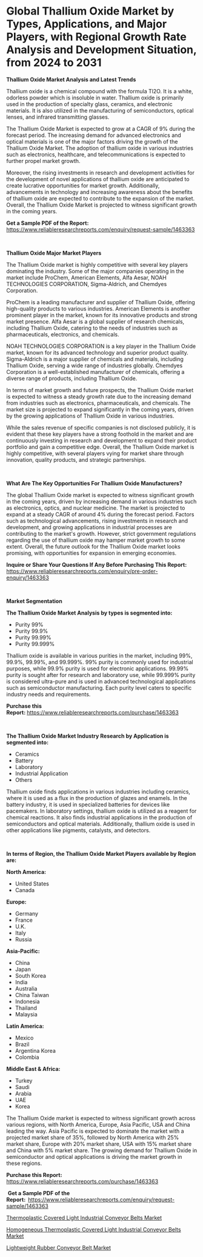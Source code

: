 <p><h1>Global Thallium Oxide Market by Types, Applications, and Major Players, with Regional Growth Rate Analysis and Development Situation, from 2024 to 2031</h1></p><p><strong>Thallium Oxide Market Analysis and Latest Trends</strong></p>
<p><p>Thallium oxide is a chemical compound with the formula Tl2O. It is a white, odorless powder which is insoluble in water. Thallium oxide is primarily used in the production of specialty glass, ceramics, and electronic materials. It is also utilized in the manufacturing of semiconductors, optical lenses, and infrared transmitting glasses.</p><p>The Thallium Oxide Market is expected to grow at a CAGR of 9% during the forecast period. The increasing demand for advanced electronics and optical materials is one of the major factors driving the growth of the Thallium Oxide Market. The adoption of thallium oxide in various industries such as electronics, healthcare, and telecommunications is expected to further propel market growth.</p><p>Moreover, the rising investments in research and development activities for the development of novel applications of thallium oxide are anticipated to create lucrative opportunities for market growth. Additionally, advancements in technology and increasing awareness about the benefits of thallium oxide are expected to contribute to the expansion of the market. Overall, the Thallium Oxide Market is projected to witness significant growth in the coming years.</p></p>
<p><strong>Get a Sample PDF of the Report:&nbsp;</strong> <a href="https://www.reliableresearchreports.com/enquiry/request-sample/1463363">https://www.reliableresearchreports.com/enquiry/request-sample/1463363</a></p>
<p>&nbsp;</p>
<p><strong>Thallium Oxide Major Market Players</strong></p>
<p><p>The Thallium Oxide market is highly competitive with several key players dominating the industry. Some of the major companies operating in the market include ProChem, American Elements, Alfa Aesar, NOAH TECHNOLOGIES CORPORATION, Sigma-Aldrich, and Chemdyes Corporation.</p><p>ProChem is a leading manufacturer and supplier of Thallium Oxide, offering high-quality products to various industries. American Elements is another prominent player in the market, known for its innovative products and strong market presence. Alfa Aesar is a global supplier of research chemicals, including Thallium Oxide, catering to the needs of industries such as pharmaceuticals, electronics, and chemicals.</p><p>NOAH TECHNOLOGIES CORPORATION is a key player in the Thallium Oxide market, known for its advanced technology and superior product quality. Sigma-Aldrich is a major supplier of chemicals and materials, including Thallium Oxide, serving a wide range of industries globally. Chemdyes Corporation is a well-established manufacturer of chemicals, offering a diverse range of products, including Thallium Oxide.</p><p>In terms of market growth and future prospects, the Thallium Oxide market is expected to witness a steady growth rate due to the increasing demand from industries such as electronics, pharmaceuticals, and chemicals. The market size is projected to expand significantly in the coming years, driven by the growing applications of Thallium Oxide in various industries.</p><p>While the sales revenue of specific companies is not disclosed publicly, it is evident that these key players have a strong foothold in the market and are continuously investing in research and development to expand their product portfolio and gain a competitive edge. Overall, the Thallium Oxide market is highly competitive, with several players vying for market share through innovation, quality products, and strategic partnerships.</p></p>
<p>&nbsp;</p>
<p><strong>What Are The Key Opportunities For Thallium Oxide Manufacturers?</strong></p>
<p><p>The global Thallium Oxide market is expected to witness significant growth in the coming years, driven by increasing demand in various industries such as electronics, optics, and nuclear medicine. The market is projected to expand at a steady CAGR of around 4% during the forecast period. Factors such as technological advancements, rising investments in research and development, and growing applications in industrial processes are contributing to the market's growth. However, strict government regulations regarding the use of thallium oxide may hamper market growth to some extent. Overall, the future outlook for the Thallium Oxide market looks promising, with opportunities for expansion in emerging economies.</p></p>
<p><strong>Inquire or Share Your Questions If Any Before Purchasing This Report:</strong> <a href="https://www.reliableresearchreports.com/enquiry/pre-order-enquiry/1463363">https://www.reliableresearchreports.com/enquiry/pre-order-enquiry/1463363</a></p>
<p>&nbsp;</p>
<p><strong>Market Segmentation</strong></p>
<p><strong>The Thallium Oxide Market Analysis by types is segmented into:</strong></p>
<p><ul><li>Purity 99%</li><li>Purity 99.9%</li><li>Purity 99.99%</li><li>Purity 99.999%</li></ul></p>
<p><p>Thallium oxide is available in various purities in the market, including 99%, 99.9%, 99.99%, and 99.999%. 99% purity is commonly used for industrial purposes, while 99.9% purity is used for electronic applications. 99.99% purity is sought after for research and laboratory use, while 99.999% purity is considered ultra-pure and is used in advanced technological applications such as semiconductor manufacturing. Each purity level caters to specific industry needs and requirements.</p></p>
<p><strong>Purchase this Report:&nbsp;</strong><a href="https://www.reliableresearchreports.com/purchase/1463363">https://www.reliableresearchreports.com/purchase/1463363</a></p>
<p>&nbsp;</p>
<p><strong>The Thallium Oxide Market Industry Research by Application is segmented into:</strong></p>
<p><ul><li>Ceramics</li><li>Battery</li><li>Laboratory</li><li>Industrial Application</li><li>Others</li></ul></p>
<p><p>Thallium oxide finds applications in various industries including ceramics, where it is used as a flux in the production of glazes and enamels. In the battery industry, it is used in specialized batteries for devices like pacemakers. In laboratory settings, thallium oxide is utilized as a reagent for chemical reactions. It also finds industrial applications in the production of semiconductors and optical materials. Additionally, thallium oxide is used in other applications like pigments, catalysts, and detectors.</p></p>
<p>&nbsp;</p>
<p><strong>In terms of Region, the Thallium Oxide Market Players available by Region are:</strong></p>
<p>
    <p> <strong> North America: </strong>
        <ul>
            <li>United States</li>
            <li>Canada</li>
        </ul>
        </p> 
    <p> <strong> Europe: </strong>
        <ul>
            <li>Germany</li>
            <li>France</li>
            <li>U.K.</li>
            <li>Italy</li>
            <li>Russia</li>
        </ul>
        </p> 
    <p> <strong> Asia-Pacific: </strong>
        <ul>
            <li>China</li>
            <li>Japan</li>
            <li>South Korea</li>
            <li>India</li>
            <li>Australia</li>
            <li>China Taiwan</li>
            <li>Indonesia</li>
            <li>Thailand</li>
            <li>Malaysia</li>
        </ul>
        </p> 
    <p> <strong> Latin America: </strong>
        <ul>
            <li>Mexico</li>
            <li>Brazil</li>
            <li>Argentina Korea</li>
            <li>Colombia</li>
        </ul>
        </p> 
    <p> <strong> Middle East & Africa: </strong>
        <ul>
            <li>Turkey</li>
            <li>Saudi</li>
            <li>Arabia</li>
            <li>UAE</li>
            <li>Korea</li>
        </ul>
    </p>
    </p>
<p><p>The Thallium Oxide market is expected to witness significant growth across various regions, with North America, Europe, Asia Pacific, USA and China leading the way. Asia Pacific is expected to dominate the market with a projected market share of 35%, followed by North America with 25% market share, Europe with 20% market share, USA with 15% market share and China with 5% market share. The growing demand for Thallium Oxide in semiconductor and optical applications is driving the market growth in these regions.</p></p>
<p><strong>Purchase this Report: </strong><a href="https://www.reliableresearchreports.com/purchase/1463363">https://www.reliableresearchreports.com/purchase/1463363</a></p>
<p>&nbsp;<strong>Get a Sample PDF of the Report:&nbsp;&nbsp;</strong><a href="https://www.reliableresearchreports.com/enquiry/request-sample/1463363">https://www.reliableresearchreports.com/enquiry/request-sample/1463363</a></p>
<p><strong></strong></p>
<p><p><a href="https://view.publitas.com/reportprime-1/thermoplastic-covered-light-industrial-conveyor-belts-market-research-report-reveals-the-latest-trends-and-opportunities-of-this-market-for-period-from-2023-2030/">Thermoplastic Covered Light Industrial Conveyor Belts Market</a></p><p><a href="https://view.publitas.com/reportprime-1/homogeneous-thermoplastic-covered-light-industrial-conveyor-belts-market-a-comprehensive-report-of-its-market-share-growth-trends-2023-2030/">Homogeneous Thermoplastic Covered Light Industrial Conveyor Belts Market</a></p><p><a href="https://view.publitas.com/reportprime-1/lightweight-rubber-conveyor-belt-market-size-market-share-and-global-market-analysis-report-2023-2030/">Lightweight Rubber Conveyor Belt Market</a></p></p>